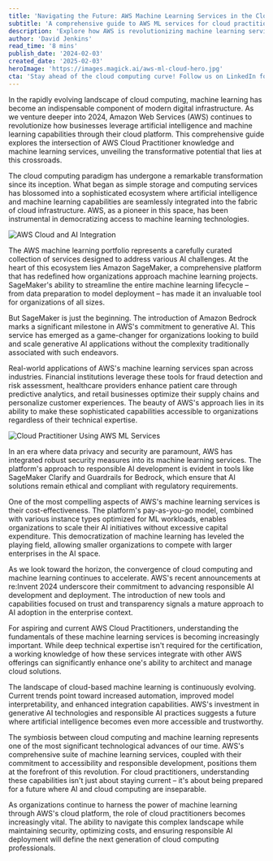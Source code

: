 ```yaml
---
title: 'Navigating the Future: AWS Machine Learning Services in the Cloud Practitioner's Toolkit'
subtitle: 'A comprehensive guide to AWS ML services for cloud practitioners'
description: 'Explore how AWS is revolutionizing machine learning services for cloud practitioners in 2024. From SageMaker to Amazon Bedrock, discover how these tools are reshaping the future of cloud computing and AI integration.'
author: 'David Jenkins'
read_time: '8 mins'
publish_date: '2024-02-03'
created_date: '2025-02-03'
heroImage: 'https://images.magick.ai/aws-ml-cloud-hero.jpg'
cta: 'Stay ahead of the cloud computing curve! Follow us on LinkedIn for the latest insights on AWS machine learning services and cloud practitioner best practices.'
---
```


In the rapidly evolving landscape of cloud computing, machine learning has become an indispensable component of modern digital infrastructure. As we venture deeper into 2024, Amazon Web Services (AWS) continues to revolutionize how businesses leverage artificial intelligence and machine learning capabilities through their cloud platform. This comprehensive guide explores the intersection of AWS Cloud Practitioner knowledge and machine learning services, unveiling the transformative potential that lies at this crossroads.

The cloud computing paradigm has undergone a remarkable transformation since its inception. What began as simple storage and computing services has blossomed into a sophisticated ecosystem where artificial intelligence and machine learning capabilities are seamlessly integrated into the fabric of cloud infrastructure. AWS, as a pioneer in this space, has been instrumental in democratizing access to machine learning technologies.

![AWS Cloud and AI Integration](https://i.magick.ai/PIXE/1738583865932_magick_img.webp)

The AWS machine learning portfolio represents a carefully curated collection of services designed to address various AI challenges. At the heart of this ecosystem lies Amazon SageMaker, a comprehensive platform that has redefined how organizations approach machine learning projects. SageMaker's ability to streamline the entire machine learning lifecycle – from data preparation to model deployment – has made it an invaluable tool for organizations of all sizes.

But SageMaker is just the beginning. The introduction of Amazon Bedrock marks a significant milestone in AWS's commitment to generative AI. This service has emerged as a game-changer for organizations looking to build and scale generative AI applications without the complexity traditionally associated with such endeavors.

Real-world applications of AWS's machine learning services span across industries. Financial institutions leverage these tools for fraud detection and risk assessment, healthcare providers enhance patient care through predictive analytics, and retail businesses optimize their supply chains and personalize customer experiences. The beauty of AWS's approach lies in its ability to make these sophisticated capabilities accessible to organizations regardless of their technical expertise.

![Cloud Practitioner Using AWS ML Services](https://i.magick.ai/PIXE/1738583865936_magick_img.webp)

In an era where data privacy and security are paramount, AWS has integrated robust security measures into its machine learning services. The platform's approach to responsible AI development is evident in tools like SageMaker Clarify and Guardrails for Bedrock, which ensure that AI solutions remain ethical and compliant with regulatory requirements.

One of the most compelling aspects of AWS's machine learning services is their cost-effectiveness. The platform's pay-as-you-go model, combined with various instance types optimized for ML workloads, enables organizations to scale their AI initiatives without excessive capital expenditure. This democratization of machine learning has leveled the playing field, allowing smaller organizations to compete with larger enterprises in the AI space.

As we look toward the horizon, the convergence of cloud computing and machine learning continues to accelerate. AWS's recent announcements at re:Invent 2024 underscore their commitment to advancing responsible AI development and deployment. The introduction of new tools and capabilities focused on trust and transparency signals a mature approach to AI adoption in the enterprise context.

For aspiring and current AWS Cloud Practitioners, understanding the fundamentals of these machine learning services is becoming increasingly important. While deep technical expertise isn't required for the certification, a working knowledge of how these services integrate with other AWS offerings can significantly enhance one's ability to architect and manage cloud solutions.

The landscape of cloud-based machine learning is continuously evolving. Current trends point toward increased automation, improved model interpretability, and enhanced integration capabilities. AWS's investment in generative AI technologies and responsible AI practices suggests a future where artificial intelligence becomes even more accessible and trustworthy.

The symbiosis between cloud computing and machine learning represents one of the most significant technological advances of our time. AWS's comprehensive suite of machine learning services, coupled with their commitment to accessibility and responsible development, positions them at the forefront of this revolution. For cloud practitioners, understanding these capabilities isn't just about staying current – it's about being prepared for a future where AI and cloud computing are inseparable.

As organizations continue to harness the power of machine learning through AWS's cloud platform, the role of cloud practitioners becomes increasingly vital. The ability to navigate this complex landscape while maintaining security, optimizing costs, and ensuring responsible AI deployment will define the next generation of cloud computing professionals.